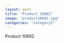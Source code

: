 ```yaml
---
layout: post
title: "Product 10682"
image: "product10682.jpg"
categories: "category1"
---
```

Product 10682
